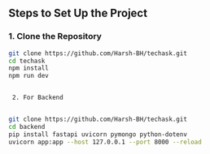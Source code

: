 ## Steps to Set Up the Project

### 1. Clone the Repository

```bash
git clone https://github.com/Harsh-BH/techask.git
cd techask
npm install
npm run dev


 2. For Backend


git clone https://github.com/Harsh-BH/techask.git
cd backend
pip install fastapi uvicorn pymongo python-dotenv
uvicorn app:app --host 127.0.0.1 --port 8000 --reload








